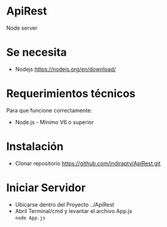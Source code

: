 # ApiRest
Node server 

# Se necesita 
* Nodejs https://nodejs.org/en/download/

# Requerimientos técnicos
Para que funcione correctamente:
* Node.js - Mínimo V6 o superior

# Instalación
- Clonar repositorio https://github.com/indirapty/ApiRest.git

# Iniciar Servidor
- Ubicarse dentro del Proyecto ../ApiRest
- Abril Terminal/cmd y levantar el archivo App.js  
`node App.js` 




